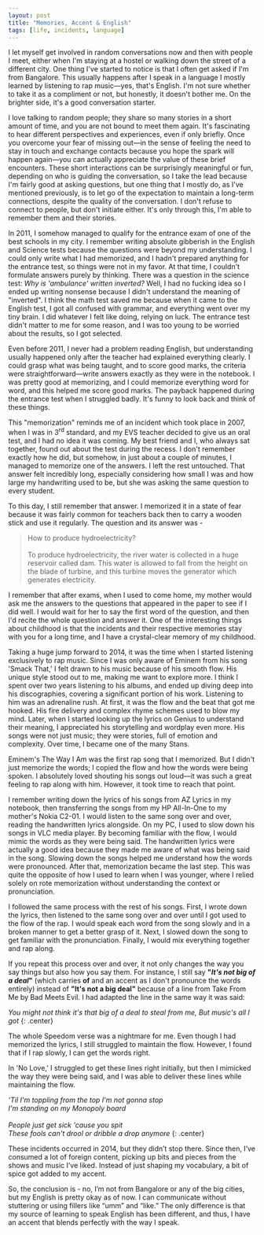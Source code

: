 ```yaml
---
layout: post
title: "Memories, Accent & English"
tags: [life, incidents, language]
---
```


I let myself get involved in random conversations now and then with people I meet, either when I'm staying at a hostel or walking down the street of a different city. One thing I've started to notice is that I often get asked if I'm from Bangalore. This usually happens after I speak in a language I mostly learned by listening to rap music—yes, that's English. I'm not sure whether to take it as a compliment or not, but honestly, it doesn't bother me. On the brighter side, it's a good conversation starter.

I love talking to random people; they share so many stories in a short amount of time, and you are not bound to meet them again. It's fascinating to hear different perspectives and experiences, even if only briefly. Once you overcome your fear of missing out—in the sense of feeling the need to stay in touch and exchange contacts because you hope the spark will happen again—you can actually appreciate the value of these brief encounters. These short interactions can be surprisingly meaningful or fun, depending on who is guiding the conversation, so I take the lead because I'm fairly good at asking questions, but one thing that I mostly do, as I've mentioned previously, is to let go of the expectation to maintain a long-term connections, despite the quality of the conversation. I don't refuse to connect to people, but don't initiate either. It's only through this, I'm able to remember them and their stories.

In 2011, I somehow managed to qualify for the entrance exam of one of the best schools in my city. I remember writing absolute gibberish in the English and Science tests because the questions were beyond my understanding. I could only write what I had memorized, and I hadn't prepared anything for the entrance test, so things were not in my favor. At that time, I couldn't formulate answers purely by thinking. There was a question in the science test: *Why is 'ambulance' written inverted?* Well, I had no fucking idea so I ended up writing nonsense because I didn't understand the meaning of "inverted". I think the math test saved me because when it came to the English test, I got all confused with grammar, and everything went over my tiny brain. I did whatever I felt like doing, relying on luck. The entrance test didn't matter to me for some reason, and I was too young to be worried about the results, so I got selected.

Even before 2011, I never had a problem reading English, but understanding usually happened only after the teacher had explained everything clearly. I could grasp what was being taught, and to score good marks, the criteria were straightforward—write answers exactly as they were in the notebook. I was pretty good at memorizing, and I could memorize everything word for word, and this helped me score good marks. The payback happened during the entrance test when I struggled badly. It's funny to look back and think of these things.

This "memorization" reminds me of an incident which took place in 2007, when I was in 3<sup>rd</sup> standard, and my EVS teacher decided to give us an oral test, and I had no idea it was coming. My best friend and I, who always sat together, found out about the test during the recess. I don't remember exactly how he did, but somehow, in just about a couple of minutes, I managed to memorize one of the answers. I left the rest untouched. That answer felt incredibly long, especially considering how small I was and how large my handwriting used to be, but she was asking the same question to every student.

To this day, I still remember that answer. I memorized it in a state of fear because it was fairly common for teachers back then to carry a wooden stick and use it regularly. The question and its answer was -

>How to produce hydroelectricity? <br><br>
To produce hydroelectricity, the river water is collected in a huge reservoir called dam. This water is allowed to fall from the height on the blade of turbine, and this turbine moves the generator which generates electricity.

I remember that after exams, when I used to come home, my mother would ask me the answers to the questions that appeared in the paper to see if I did well. I would wait for her to say the first word of the question, and then I'd recite the whole question and answer it. One of the interesting things about childhood is that the incidents and their respective memories stay with you for a long time, and I have a crystal-clear memory of my childhood.

Taking a huge jump forward to 2014, it was the time when I started listening exclusively to rap music. Since I was only aware of Eminem from his song 'Smack That,' I felt drawn to his music because of his smooth flow. His unique style stood out to me, making me want to explore more. I think I spent over two years listening to his albums, and ended up diving deep into his discographies, covering a significant portion of his work. Listening to him was an adrenaline rush. At first, it was the flow and the beat that got me hooked. His fire delivery and complex rhyme schemes used to blow my mind. Later, when I started looking up the lyrics on Genius to understand their meaning, I appreciated his storytelling and wordplay even more. His songs were not just music; they were stories, full of emotion and complexity. Over time, I became one of the many Stans.

Eminem's The Way I Am was the first rap song that I memorized. But I didn't just memorize the words; I copied the flow and how the words were being spoken. I absolutely loved shouting his songs out loud—it was such a great feeling to rap along with him. However, it took time to reach that point.

I remember writing down the lyrics of his songs from AZ Lyrics in my notebook, then transferring the songs from my HP All-In-One to my mother's Nokia C2-01. I would listen to the same song over and over, reading the handwritten lyrics alongside. On my PC, I used to slow down his songs in VLC media player. By becoming familiar with the flow, I would mimic the words as they were being said. The handwritten lyrics were actually a good idea because they made me aware of what was being said in the song. Slowing down the songs helped me understand how the words were pronounced. After that, memorization became the last step. This was quite the opposite of how I used to learn when I was younger, where I relied solely on rote memorization without understanding the context or pronunciation.

I followed the same process with the rest of his songs. First, I wrote down the lyrics, then listened to the same song over and over until I got used to the flow of the rap. I would speak each word from the song slowly and in a broken manner to get a better grasp of it. Next, I slowed down the song to get familiar with the pronunciation. Finally, I would mix everything together and rap along.

If you repeat this process over and over, it not only changes the way you say things but also how you say them. For instance, I still say __"*It's not big of a deal*"__ (which carries **of** and an accent as I don't pronounce the words entirely) instead of __"It's not a big deal"__ because of a line from Take From Me by Bad Meets Evil. I had adapted the line in the same way it was said:

*You might not think it's that big of a deal to steal from me, But music's all I got*
{: .center}

The whole Speedom verse was a nightmare for me. Even though I had memorized the lyrics, I still struggled to maintain the flow. However, I found that if I rap slowly, I can get the words right.

In 'No Love,' I struggled to get these lines right initially, but then I mimicked the way they were being said, and I was able to deliver these lines while maintaining the flow.

*'Til I'm toppling from the top I'm not gonna stop <br>
I'm standing on my Monopoly board <br><br>People just get sick 'cause you spit <br>
These fools can't drool or dribble a drop anymore*
{: .center}

These incidents occurred in 2014, but they didn’t stop there. Since then, I’ve consumed a lot of foreign content, picking up bits and pieces from the shows and music I’ve liked. Instead of just shaping my vocabulary, a bit of spice got added to my accent.

So, the conclusion is - no, I’m not from Bangalore or any of the big cities, but my English is pretty okay as of now. I can communicate without stuttering or using fillers like “umm” and “like.” The only difference is that my source of learning to speak English has been different, and thus, I have an accent that blends perfectly with the way I speak.

